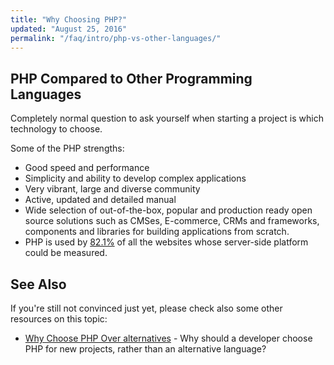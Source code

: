```yaml
---
title: "Why Choosing PHP?"
updated: "August 25, 2016"
permalink: "/faq/intro/php-vs-other-languages/"
---
```


## PHP Compared to Other Programming Languages

Completely normal question to ask yourself when starting a project is which
technology to choose.

Some of the PHP strengths:

* Good speed and performance
* Simplicity and ability to develop complex applications
* Very vibrant, large and diverse community
* Active, updated and detailed manual
* Wide selection of out-of-the-box, popular and production ready open source
  solutions such as CMSes, E-commerce, CRMs and frameworks, components and
  libraries for building applications from scratch.
* PHP is used by [82.1%](https://w3techs.com/technologies/overview/programming_language/all)
  of all the websites whose server-side platform could be measured.

## See Also

If you're still not convinced just yet, please check also some other resources
on this topic:

* [Why Choose PHP Over alternatives](http://www.sitepoint.com/why-choose-php/) - Why
  should a developer choose PHP for new projects, rather than an alternative language?
